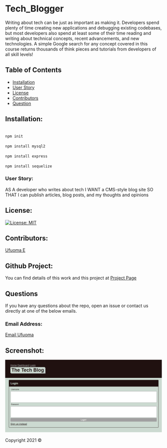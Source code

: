 # Tech_Blogger

Writing about tech can be just as important as making it. Developers spend plenty of time creating new applications and debugging existing codebases, but most developers also spend at least some of their time reading and writing about technical concepts, recent advancements, and new technologies. A simple Google search for any concept covered in this course returns thousands of think pieces and tutorials from developers of all skill levels!

## Table of Contents 
- [Installation](#installation)
- [User Story](#userstory)
- [License](#license)
- [Contributors](#contributors)
- [Question](#questions)



## Installation:
```

npm init

npm install mysql2

npm install express

npm install sequelize

```

### User Story:
AS A developer who writes about tech
I WANT a CMS-style blog site
SO THAT I can publish articles, blog posts, and my thoughts and opinions

             

## License:

[![License: MIT](https://img.shields.io/badge/License-MIT-yellow.svg)](https://opensource.org/licenses/MIT)

## Contributors:
 
  [Ufuoma E](https://github.com/uekemike)


## Github Project:
You can find details of  this work and this project at [Project Page](https://github.com/uekemike/Tech_Blogger)
            


## Questions
If you have any questions about the repo, open an issue or contact us directly at one of the below emails. 

### Email Address:

[Email Ufuoma](mailto:)

## Screenshot:
<img src="./Capture.PNG">



Copyright 2021 &copy;